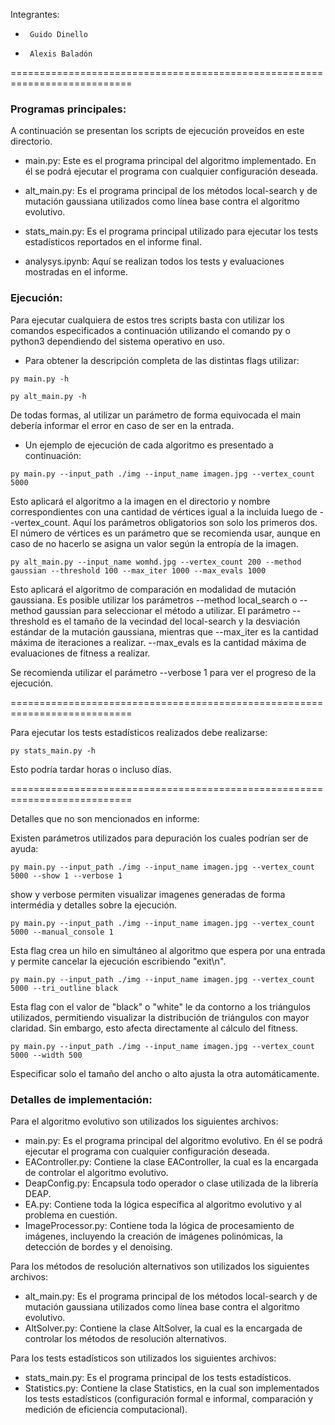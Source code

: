Integrantes:
 *      Guido Dinello
 *      Alexis Baladón

===========================================================================

### Programas principales:
A continuación se presentan los scripts de ejecución proveídos en este directorio.

- main.py: Este es el programa principal del algoritmo implementado. En él se podrá ejecutar el programa con cualquier configuración deseada.

- alt_main.py: Es el programa principal de los métodos local-search y de mutación gaussiana utilizados como línea base contra el algoritmo evolutivo.

- stats_main.py: Es el programa principal utilizado para ejecutar los tests estadísticos reportados en el informe final.

- analysys.ipynb: Aquí se realizan todos los tests y evaluaciones mostradas en el informe.

### Ejecución:

Para ejecutar cualquiera de estos tres scripts basta con utilizar los comandos especificados a continuación utilizando el comando py o python3 dependiendo del sistema operativo en uso.

- Para obtener la descripción completa de las distintas flags utilizar:

```
py main.py -h
```

```
py alt_main.py -h
```

De todas formas, al utilizar un parámetro de forma equivocada el main debería informar el error en caso de ser en la entrada.

- Un ejemplo de ejecución de cada algoritmo es presentado a continuación:

```
py main.py --input_path ./img --input_name imagen.jpg --vertex_count 5000
```

Esto aplicará el algoritmo a la imagen en el directorio y nombre correspondientes con una cantidad de vértices igual a la incluida luego de --vertex_count.
Aquí los parámetros obligatorios son solo los primeros dos. El número de vértices es un parámetro que se recomienda usar, aunque en caso de no hacerlo se asigna un valor según la entropía de la imagen.

```
py alt_main.py --input_name womhd.jpg --vertex_count 200 --method gaussian --threshold 100 --max_iter 1000 --max_evals 1000
```

Esto aplicará el algoritmo de comparación en modalidad de mutación gaussiana. Es posible utilizar los parámetros --method local_search o --method gaussian para seleccionar el método a utilizar. El parámetro --threshold es el tamaño de la vecindad del local-search y la desviación estándar de la mutación gaussiana, mientras que --max_iter es la cantidad máxima de iteraciones a realizar. --max_evals es la cantidad máxima de evaluaciones de fitness a realizar.


Se recomienda utilizar el parámetro --verbose 1 para ver el progreso de la ejecución.

===========================================================================

Para ejecutar los tests estadísticos realizados debe realizarse:

```
py stats_main.py -h
```

Esto podría tardar horas o incluso días.

===========================================================================

Detalles que no son mencionados en informe:

Existen parámetros utilizados para depuración los cuales podrían ser de ayuda:

```
py main.py --input_path ./img --input_name imagen.jpg --vertex_count 5000 --show 1 --verbose 1
```

show y verbose permiten visualizar imagenes generadas de forma intermédia y detalles sobre la ejecución.

```
py main.py --input_path ./img --input_name imagen.jpg --vertex_count 5000 --manual_console 1
```

Esta flag crea un hilo en simultáneo al algoritmo que espera por una entrada y permite cancelar la ejecución escribiendo "exit\n".

```
py main.py --input_path ./img --input_name imagen.jpg --vertex_count 5000 --tri_outline black
```

Esta flag con el valor de "black" o "white" le da contorno a los triángulos utilizados, permitiendo visualizar la distribución de triángulos con mayor claridad. Sin embargo, esto afecta directamente al cálculo del fitness.

```
py main.py --input_path ./img --input_name imagen.jpg --vertex_count 5000 --width 500
```

Especificar solo el tamaño del ancho o alto ajusta la otra automáticamente.

### Detalles de implementación:

Para el algoritmo evolutivo son utilizados los siguientes archivos:

- main.py: Es el programa principal del algoritmo evolutivo. En él se podrá ejecutar el programa con cualquier configuración deseada.
- EAController.py: Contiene la clase EAController, la cual es la encargada de controlar el algoritmo evolutivo.
- DeapConfig.py: Encapsula todo operador o clase utilizada de la librería DEAP.
- EA.py: Contiene toda la lógica específica al algoritmo evolutivo y al problema en cuestión.
- ImageProcessor.py: Contiene toda la lógica de procesamiento de imágenes, incluyendo la creación de imágenes polinómicas, la detección de bordes y el denoising.

Para los métodos de resolución alternativos son utilizados los siguientes archivos:

- alt_main.py: Es el programa principal de los métodos local-search y de mutación gaussiana utilizados como línea base contra el algoritmo evolutivo.
- AltSolver.py: Contiene la clase AltSolver, la cual es la encargada de controlar los métodos de resolución alternativos.

Para los tests estadísticos son utilizados los siguientes archivos:
- stats_main.py: Es el programa principal de los tests estadísticos.
- Statistics.py: Contiene la clase Statistics, en la cual son implementados los tests estadísticos (configuración formal e informal, comparación y medición de eficiencia computacional).